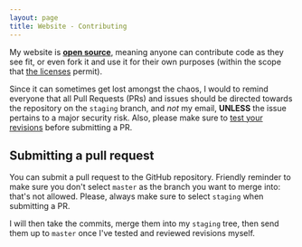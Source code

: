 ```yaml
---
layout: page
title: Website - Contributing
---
```


My website is [**open source**](https://github.com/sladewatkins/website), meaning anyone can contribute code as they see fit, or even fork it and use it for their own purposes (within the scope that [the licenses](https://www.sladewatkins.com/legal/licenses/) permit).

Since it can sometimes get lost amongst the chaos, I would to remind everyone that all Pull Requests (PRs) and issues should be directed towards the repository on the ``staging`` branch, and *not* my email, **UNLESS** the issue pertains to a major security risk. Also, please make sure to [test your revisions](https://www.sladewatkins.com/docs/website/revision-testing/) before submitting a PR.

## Submitting a pull request
You can submit a pull request to the GitHub repository. Friendly reminder to make sure you don't select ``master`` as the branch you want to merge into: that's not allowed. Please, always make sure to select ``staging`` when submitting a PR. 

I will then take the commits, merge them into my ``staging`` tree, then send them up to ``master`` once I've tested and reviewed revisions myself.